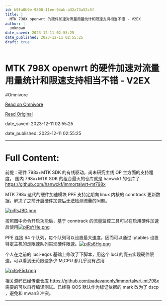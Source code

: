 ```yaml
---
id: b9fa0b9e-9800-11ee-94ab-a32a73a52c5f
title: |
  MTK 798X openwrt 的硬件加速对流量用量统计和限速支持相当不错 - V2EX
author: |
  unknown
date_saved: 2023-12-11 02:55:25
date_published: 2023-12-11 02:55:25
draft: true
---
```


# MTK 798X openwrt 的硬件加速对流量用量统计和限速支持相当不错 - V2EX
#Omnivore

[Read on Omnivore](https://omnivore.app/me/mtk-798-x-openwrt-v-2-ex-18c580789c6)

[Read Original](https://www.v2ex.com/t/999405)

date_saved: 2023-12-11 02:55:25

date_published: 2023-12-11 02:55:25

--- 

# Full Content: 

前提：硬件 798x+MTK SDK 的有线驱动，尚未研究主线 OP 主方面的支持程度。 国内 798x+MTK SDK 的组合最火的仓库就是 hanwckf 的仓库了 <https://github.com/hanwckf/immortalwrt-mt798x>

MTK 798x 这代的硬件加速模块 PPE 支持定期向 linux 内核的 conntrack 更新数据，解决了之前开启硬件加速后无法检测流量的问题。

[![piRsJBD.png](https://proxy-prod.omnivore-image-cache.app/0x0,sjeGGgJHZMPtuyu9buYA7E4hw6p-dFPSb1cOq8jN7NM8/https://z1.ax1x.com/2023/12/10/piRsJBD.png)](https://imgse.com/i/piRsJBD)

按照图中命令开启功能后，基于 conntrack 的流量监控工具可以在启用硬件加速后使用[![piRsYHe.png](https://proxy-prod.omnivore-image-cache.app/0x0,s2RYXY8DNkgVqOHqldCKZRg0w4-pKjR3sKNtNiwMqVAU/https://z1.ax1x.com/2023/12/10/piRsYHe.png)](https://imgse.com/i/piRsYHe)

PPE 连接 64 个队列，每个队列可以设置最大速度，因而可以通过 iptables 设置特定主机的走限速队列实现硬件限速。[![piRs6Hg.png](https://proxy-prod.omnivore-image-cache.app/0x0,suO9ZRJtiOank9J0hO1UCmMY6lJBEOulqBC3EeCNRGus/https://z1.ax1x.com/2023/12/10/piRs6Hg.png)](https://imgse.com/i/piRs6Hg)

个人在之前的 luci-eqos 基础上修改了下脚本，用这个 luci 的壳去实现硬件限速。可以看到无论限速多少 M,CPU 都几乎没有占用

[![piRyF5d.png](https://proxy-prod.omnivore-image-cache.app/0x0,sCr2Qb9GeWZpkrSMUfUit9ExaJFwHQPB-hyB7vE4TPs0/https://z1.ax1x.com/2023/12/10/piRyF5d.png)](https://imgse.com/i/piRyF5d)

相关源码已经传至仓库 <https://github.com/padavanonly/immortalwrt-mt798x> 需要的可以自行编译测试。已经将 QOS 默认作为标记依据的 mark 改为了 dscp ，避免和 mwan3 冲突。

---


